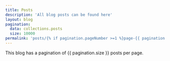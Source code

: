 ```yaml
---
title: Posts
description: 'All blog posts can be found here'
layout: blog
pagination:
  data: collections.posts
  size: 10000
permalink: 'posts/{% if pagination.pageNumber >=1 %}page-{{ pagination.pageNumber + 1 }}/{% endif %}index.html'
---
```


This blog has a pagination of {{ pagination.size }} posts per page.
